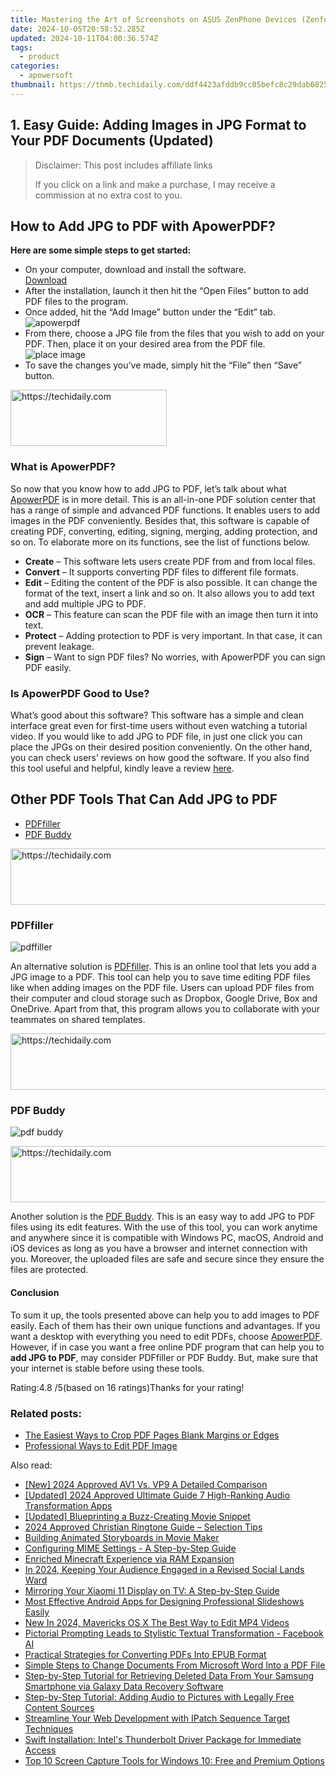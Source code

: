 ```yaml
---
title: Mastering the Art of Screenshots on ASUS ZenPhone Devices (Zenfone 2, 4, 5 & 지)
date: 2024-10-05T20:58:52.285Z
updated: 2024-10-11T04:00:36.574Z
tags:
  - product
categories:
  - apowersoft
thumbnail: https://thmb.techidaily.com/ddf4423afddb9cc05befc8c29dab68251d90672059623bcb13035bb3744866c7.png
---
```


## 1. Easy Guide: Adding Images in JPG Format to Your PDF Documents (Updated)

>  Disclaimer: This post includes affiliate links
>
>  If you click on a link and make a purchase, I may receive a commission at no extra cost to you.
>

## How to Add JPG to PDF with ApowerPDF?

**Here are some simple steps to get started:**

* On your computer, download and install the software.  
[Download](https://tools.techidaily.com/apowersoft/products/)
* After the installation, launch it then hit the “Open Files” button to add PDF files to the program.
* Once added, hit the “Add Image” button under the “Edit” tab.  
![apowerpdf](https://www.apowersoft.com//webusupload.aoscdn.com/apowercom/wp-content/uploads/2020/07/add-image.jpg.webp)
* From there, choose a JPG file from the files that you wish to add on your PDF. Then, place it on your desired area from the PDF file.  
![place image](https://www.apowersoft.com//webusupload.aoscdn.com/apowercom/wp-content/uploads/2020/07/place-jpg.jpg.webp)
* To save the changes you’ve made, simply hit the “File” then “Save” button.

<!-- affiliate ads begin -->
<a href="https://aligracehair.sjv.io/c/5597632/2135368/19272" target="_top" id="2135368">
  <img src="//a.impactradius-go.com/display-ad/19272-2135368" border="0" alt="https://techidaily.com" width="250" height="90"/>
</a>
<img height="0" width="0" src="https://aligracehair.sjv.io/i/5597632/2135368/19272" style="position:absolute;visibility:hidden;" border="0" />
<!-- affiliate ads end -->

### What is ApowerPDF?

So now that you know how to add JPG to PDF, let’s talk about what [ApowerPDF](https://tools.techidaily.com/apowersoft/apower-pdf/) is in more detail. This is an all-in-one PDF solution center that has a range of simple and advanced PDF functions. It enables users to add images in the PDF conveniently. Besides that, this software is capable of creating PDF, converting, editing, signing, merging, adding protection, and so on. To elaborate more on its functions, see the list of functions below.

* **Create** – This software lets users create PDF from and from local files.
* **Convert** – It supports converting PDF files to different file formats.
* **Edit**  – Editing the content of the PDF is also possible. It can change the format of the text, insert a link and so on. It also allows you to add text and add multiple JPG to PDF.
* **OCR** – This feature can scan the PDF file with an image then turn it into text.
* **Protect** – Adding protection to PDF is very important. In that case, it can prevent leakage.
* **Sign** – Want to sign PDF files? No worries, with ApowerPDF you can sign PDF easily.

### Is ApowerPDF Good to Use?

What’s good about this software? This software has a simple and clean interface great even for first-time users without even watching a tutorial video. If you would like to add JPG to PDF file, in just one click you can place the JPGs on their desired position conveniently. On the other hand, you can check users’ reviews on how good the software. If you also find this tool useful and helpful, kindly leave a review [here](https://www.g2crowd.com/products/apowerpdf/reviews).

## Other PDF Tools That Can Add JPG to PDF

* [PDFfiller](https://tools.techidaily.com/apowersoft/products/)
* [PDF Buddy](https://tools.techidaily.com/apowersoft/products/)

<!-- affiliate ads begin -->
<a href="https://appsumo.8odi.net/c/5597632/2094421/7443" target="_top" id="2094421">
  <img src="//a.impactradius-go.com/display-ad/7443-2094421" border="0" alt="https://techidaily.com" width="728" height="90"/>
</a>
<img height="0" width="0" src="https://appsumo.8odi.net/i/5597632/2094421/7443" style="position:absolute;visibility:hidden;" border="0" />
<!-- affiliate ads end -->

### PDFfiller

![pdffiller](https://www.apowersoft.com//webusupload.aoscdn.com/apowercom/wp-content/uploads/2020/07/add-image-pdffiller.jpg.webp)

An alternative solution is [PDFfiller](https://www.pdffiller.com/en/categories/add-image.htm). This is an online tool that lets you add a JPG image to a PDF. This tool can help you to save time editing PDF files like when adding images on the PDF file. Users can upload PDF files from their computer and cloud storage such as Dropbox, Google Drive, Box and OneDrive. Apart from that, this program allows you to collaborate with your teammates on shared templates.

<!-- affiliate ads begin -->
<a href="https://unicoeye.pxf.io/c/5597632/2134233/18498" target="_top" id="2134233">
  <img src="//a.impactradius-go.com/display-ad/18498-2134233" border="0" alt="https://techidaily.com" width="728" height="90"/>
</a>
<img height="0" width="0" src="https://unicoeye.pxf.io/i/5597632/2134233/18498" style="position:absolute;visibility:hidden;" border="0" />
<!-- affiliate ads end -->

### PDF Buddy

![pdf buddy](https://www.apowersoft.com//webusupload.aoscdn.com/apowercom/wp-content/uploads/2020/07/add-jpg-using-pdfbuddy.jpg.webp)

<!-- affiliate ads begin -->
<a href="https://appsumo.8odi.net/c/5597632/2043603/7443" target="_top" id="2043603">
  <img src="//a.impactradius-go.com/display-ad/7443-2043603" border="0" alt="https://techidaily.com" width="728" height="90"/>
</a>
<img height="0" width="0" src="https://appsumo.8odi.net/i/5597632/2043603/7443" style="position:absolute;visibility:hidden;" border="0" />
<!-- affiliate ads end -->

Another solution is the [PDF Buddy](https://www.pdfbuddy.com/how-to/add-image-to-pdf). This is an easy way to add JPG to PDF files using its edit features. With the use of this tool, you can work anytime and anywhere since it is compatible with Windows PC, macOS, Android and iOS devices as long as you have a browser and internet connection with you. Moreover, the uploaded files are safe and secure since they ensure the files are protected.

#### Conclusion

To sum it up, the tools presented above can help you to add images to PDF easily. Each of them has their own unique functions and advantages. If you want a desktop with everything you need to edit PDFs, choose [ApowerPDF](https://tools.techidaily.com/apowersoft/apower-pdf/). However, if in case you want a free online PDF program that can help you to **add JPG to PDF**, may consider PDFfiller or PDF Buddy. But, make sure that your internet is stable before using these tools.

Rating:4.8 /5(based on 16 ratings)Thanks for your rating!

### Related posts:

* [The Easiest Ways to Crop PDF Pages Blank Margins or Edges](https://tools.techidaily.com/apowersoft/apower-pdf/)
* [Professional Ways to Edit PDF Image](https://tools.techidaily.com/apowersoft/apower-pdf/)

<ins class="adsbygoogle"
     style="display:block"
     data-ad-format="autorelaxed"
     data-ad-client="ca-pub-7571918770474297"
     data-ad-slot="1223367746"></ins>

<ins class="adsbygoogle"
     style="display:block"
     data-ad-client="ca-pub-7571918770474297"
     data-ad-slot="8358498916"
     data-ad-format="auto"
     data-full-width-responsive="true"></ins>

<span class="atpl-alsoreadstyle">Also read:</span>
<div><ul>
<li><a href="https://fox-access.techidaily.com/new-2024-approved-av1-vs-vp9-a-detailed-comparison/"><u>[New] 2024 Approved AV1 Vs. VP9 A Detailed Comparison</u></a></li>
<li><a href="https://screen-recording.techidaily.com/updated-2024-approved-ultimate-guide-7-high-ranking-audio-transformation-apps/"><u>[Updated] 2024 Approved Ultimate Guide 7 High-Ranking Audio Transformation Apps</u></a></li>
<li><a href="https://fox-boxes.techidaily.com/updated-blueprinting-a-buzz-creating-movie-snippet/"><u>[Updated] Blueprinting a Buzz-Creating Movie Snippet</u></a></li>
<li><a href="https://extra-resources.techidaily.com/2024-approved-christian-ringtone-guide-selection-tips/"><u>2024 Approved Christian Ringtone Guide – Selection Tips</u></a></li>
<li><a href="https://fox-info.techidaily.com/building-animated-storyboards-in-movie-maker/"><u>Building Animated Storyboards in Movie Maker</u></a></li>
<li><a href="https://fox-sys.techidaily.com/configuring-mime-settings-a-step-by-step-guide/"><u>Configuring MIME Settings - A Step-by-Step Guide</u></a></li>
<li><a href="https://screen-recording.techidaily.com/enriched-minecraft-experience-via-ram-expansion/"><u>Enriched Minecraft Experience via RAM Expansion</u></a></li>
<li><a href="https://instagram-clips.techidaily.com/in-2024-keeping-your-audience-engaged-in-a-revised-social-lands-ward/"><u>In 2024, Keeping Your Audience Engaged in a Revised Social Lands Ward</u></a></li>
<li><a href="https://fox-sys.techidaily.com/mirroring-your-xiaomi-11-display-on-tv-a-step-by-step-guide/"><u>Mirroring Your Xiaomi 11 Display on TV: A Step-by-Step Guide</u></a></li>
<li><a href="https://fox-sys.techidaily.com/most-effective-android-apps-for-designing-professional-slideshows-easily/"><u>Most Effective Android Apps for Designing Professional Slideshows Easily</u></a></li>
<li><a href="https://ai-video-tools.techidaily.com/new-in-2024-mavericks-os-x-the-best-way-to-edit-mp4-videos/"><u>New In 2024, Mavericks OS X The Best Way to Edit MP4 Videos</u></a></li>
<li><a href="https://facebook.techidaily.com/pictorial-prompting-leads-to-stylistic-textual-transformation-facebook-ai/"><u>Pictorial Prompting Leads to Stylistic Textual Transformation - Facebook AI</u></a></li>
<li><a href="https://fox-sys.techidaily.com/practical-strategies-for-converting-pdfs-into-epub-format/"><u>Practical Strategies for Converting PDFs Into EPUB Format</u></a></li>
<li><a href="https://fox-sys.techidaily.com/simple-steps-to-change-documents-from-microsoft-word-into-a-pdf-file/"><u>Simple Steps to Change Documents From Microsoft Word Into a PDF File</u></a></li>
<li><a href="https://fox-sys.techidaily.com/step-by-step-tutorial-for-retrieving-deleted-data-from-your-samsung-smartphone-via-galaxy-data-recovery-software/"><u>Step-by-Step Tutorial for Retrieving Deleted Data From Your Samsung Smartphone via Galaxy Data Recovery Software</u></a></li>
<li><a href="https://fox-sys.techidaily.com/step-by-step-tutorial-adding-audio-to-pictures-with-legally-free-content-sources/"><u>Step-by-Step Tutorial: Adding Audio to Pictures with Legally Free Content Sources</u></a></li>
<li><a href="https://fox-sys.techidaily.com/streamline-your-web-development-with-ipatch-sequence-target-techniques/"><u>Streamline Your Web Development with IPatch Sequence Target Techniques</u></a></li>
<li><a href="https://driver-download.techidaily.com/swift-installation-intels-thunderbolt-driver-package-for-immediate-access/"><u>Swift Installation: Intel's Thunderbolt Driver Package for Immediate Access</u></a></li>
<li><a href="https://fox-sys.techidaily.com/top-10-screen-capture-tools-for-windows-10-free-and-premium-options/"><u>Top 10 Screen Capture Tools for Windows 10: Free and Premium Options</u></a></li>
</ul></div>

